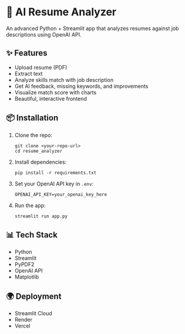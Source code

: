 
# 📄 AI Resume Analyzer

An advanced Python + Streamlit app that analyzes resumes against job descriptions using OpenAI API.

## ✨ Features

- Upload resume (PDF)
- Extract text
- Analyze skills match with job description
- Get AI feedback, missing keywords, and improvements
- Visualize match score with charts
- Beautiful, interactive frontend

## 📦 Installation

1. Clone the repo:
   ```
   git clone <your-repo-url>
   cd resume_analyzer
   ```

2. Install dependencies:
   ```
   pip install -r requirements.txt
   ```

3. Set your OpenAI API key in `.env`:
   ```
   OPENAI_API_KEY=your_openai_key_here
   ```

4. Run the app:
   ```
   streamlit run app.py
   ```

## 📊 Tech Stack

- Python
- Streamlit
- PyPDF2
- OpenAI API
- Matplotlib

## 🌍 Deployment

- Streamlit Cloud
- Render
- Vercel
